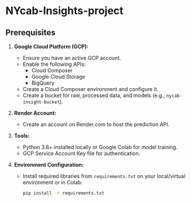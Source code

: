 # NYcab-Insights-project

## **Prerequisites**
1. **Google Cloud Platform (GCP):**
   - Ensure you have an active GCP account.
   - Enable the following APIs:
     - Cloud Composer
     - Google Cloud Storage
     - BigQuery
   - Create a Cloud Composer environment and configure it.
   - Create a bucket for raw, processed data, and models (e.g., `nycab-insight-bucket`).

2. **Render Account:**
   - Create an account on Render.com to host the prediction API.

3. **Tools:**
   - Python 3.8+ installed locally or Google Colab for model training.
   - GCP Service Account Key file for authentication.

4. **Environment Configuration:**
   - Install required libraries from `requirements.txt` on your local/virtual environment or in Colab:
     ```bash
     pip install -r requirements.txt
     ```
